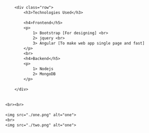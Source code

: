 
        <div class="row">
            <h3>Technologies Used</h3>

            <h4>Frontend</h5>
            <p>
                1> Bootstrap [For designing] <br>
                2> jquery <br>
                3> Angular [To make web app single page and fast]
            </p>
            <br>
            <h4>Backend</h5>
            <p>
                1> Nodejs
                2> MongoDB
            </p>
            
        </div>


    <br><br>

    <img src="./one.png" alt="one">
    <br>    
    <img src="./two.png" alt="one">
